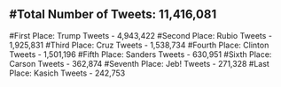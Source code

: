 #Total Number of Tweets: 11,416,081 
---
#First Place: Trump Tweets - 4,943,422
#Second Place: Rubio Tweets - 1,925,831
#Third Place: Cruz Tweets - 1,538,734
#Fourth Place: Clinton Tweets - 1,501,196
#Fifth Place: Sanders Tweets - 630,951
#Sixth Place: Carson Tweets - 362,874
#Seventh Place: Jeb! Tweets - 271,328
#Last Place: Kasich Tweets - 242,753
